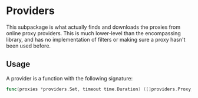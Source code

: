 # Providers

This subpackage is what actually finds and downloads the proxies from online proxy providers. This is much lower-level than the encompassing library, and has no implementation of filters or making sure a proxy hasn't been used before.

## Usage

A provider is a function with the following signature:

```go
func(proxies *providers.Set, timeout time.Duration) ([]providers.Proxy, error)
```
